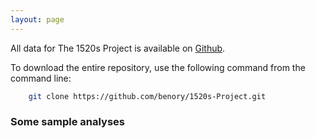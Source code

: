 ```yaml
---
layout: page
---
```


All data for The 1520s Project is available on [Github](https://github.com/benory/1520s-Project).

To download the entire repository, use the following command from the command line:

```sh
	git clone https://github.com/benory/1520s-Project.git
```

### Some sample analyses